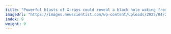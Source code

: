 ```yaml
---
title: "Powerful blasts of X-rays could reveal a black hole waking from sleep"
imageUrl: "https://images.newscientist.com/wp-content/uploads/2025/04/22153211/SEI_248425755.jpg?width=788"
index: 9
weight: 9
---
```

